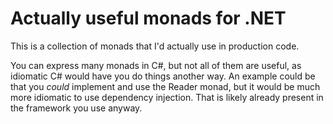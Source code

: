# Actually useful monads for .NET
This is a collection of monads that I'd actually use in production code.

You can express many monads in C#, but not all of them are useful, as idiomatic C# would have you do things another way. 
An example could be that you *could* implement and use the Reader monad, but it would be much more idiomatic to use
dependency injection. That is likely already present in the framework you use anyway.
